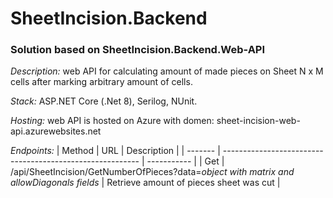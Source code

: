 # SheetIncision.Backend
### Solution based on SheetIncision.Backend.Web-API

*Description:* web API for calculating amount of made pieces on Sheet N x M cells after marking arbitrary amount of cells.

*Stack:* ASP.NET Core (.Net 8), Serilog, NUnit.

*Hosting:* web API is hosted on Azure with domen: sheet-incision-web-api.azurewebsites.net

*Endpoints:*
| Method | URL | Description |
| ------- | --------------------------------------------------------- | ----------- |
| Get | /api/SheetIncision/GetNumberOfPieces?data=*object with matrix and allowDiagonals fields*  | Retrieve amount of pieces sheet was cut |
